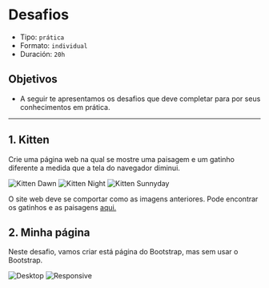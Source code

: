 # Desafios

- Tipo: `prática`
- Formato: `individual`
- Duración: `20h`

## Objetivos

- A seguir te apresentamos os desafios que deve completar para por seus
  conhecimentos em prática.

***

## 1. Kitten

Crie uma página web na qual se mostre uma paisagem e um gatinho diferente a
medida que a tela do navegador diminui.

![Kitten Dawn][1]  ![Kitten Night][2]  ![Kitten Sunnyday][3]

 [1]:
 https://raw.githubusercontent.com/Laboratoria/curricula-js/085543c5f0477cffcd3619ad3ffc3c03106caefc/04-social-network/00-rwd/06-code-challenges/kitten-dawn.png
 [2]:
 https://raw.githubusercontent.com/Laboratoria/curricula-js/085543c5f0477cffcd3619ad3ffc3c03106caefc/04-social-network/00-rwd/06-code-challenges/kitten-night.png
 [3]:
 https://raw.githubusercontent.com/Laboratoria/curricula-js/085543c5f0477cffcd3619ad3ffc3c03106caefc/04-social-network/00-rwd/06-code-challenges/kitten-sunnyday.png

O site web deve se comportar como as imagens anteriores. Pode encontrar os
gatinhos e as paisagens [aqui.](https://github.com/rafaelbcerri/kitten)

## 2. Minha página

Neste desafio, vamos criar está página do Bootstrap, mas sem usar o Bootstrap.

![Desktop][4]  ![Responsive][5]

 [4]:
 https://raw.githubusercontent.com/Laboratoria/curricula-js/085543c5f0477cffcd3619ad3ffc3c03106caefc/04-social-network/00-rwd/06-code-challenges/desktop.png
 [5]:
 https://raw.githubusercontent.com/Laboratoria/curricula-js/085543c5f0477cffcd3619ad3ffc3c03106caefc/04-social-network/00-rwd/06-code-challenges/responsive.png